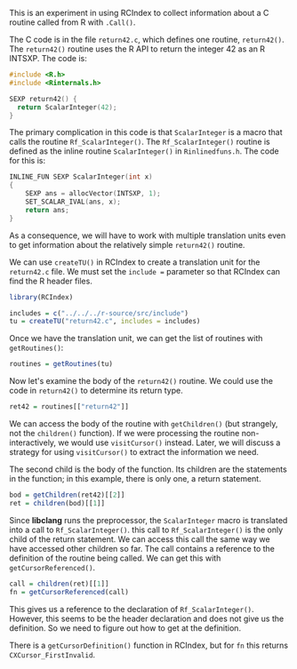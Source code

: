 
This is an experiment in using RCIndex to collect information about a C routine
called from R with `.Call()`.

The C code is in the file `return42.c`, which defines one routine,
`return42()`. The `return42()` routine uses the R API to return the integer 42
as an R INTSXP. The code is:

```c
#include <R.h>
#include <Rinternals.h>

SEXP return42() {
  return ScalarInteger(42);
}
```

The primary complication in this code is that `ScalarInteger` is a macro that
calls the routine `Rf_ScalarInteger()`. The `Rf_ScalarInteger()` routine is
defined as the inline routine `ScalarInteger()` in `Rinlinedfuns.h`. The code
for this is:

```c
INLINE_FUN SEXP ScalarInteger(int x)
{
    SEXP ans = allocVector(INTSXP, 1);
    SET_SCALAR_IVAL(ans, x);
    return ans;
}
```

As a consequence, we will have to work with multiple translation units even to
get information about the relatively simple `return42()` routine.

We can use `createTU()` in RCIndex to create a translation unit for the
`return42.c` file. We must set the `include =` parameter so that RCIndex can
find the R header files.

```r
library(RCIndex)

includes = c("../../../r-source/src/include")
tu = createTU("return42.c", includes = includes)
```

Once we have the translation unit, we can get the list of routines with
`getRoutines()`:

```r
routines = getRoutines(tu)
```

Now let's examine the body of the `return42()` routine. We could use the code
in `return42()` to determine its return type.

```r
ret42 = routines[["return42"]]
```

We can access the body of the routine with `getChildren()` (but strangely, not
the `children()` function). If we were processing the routine
non-interactively, we would use `visitCursor()` instead. Later, we will discuss
a strategy for using `visitCursor()` to extract the information we need.

The second child is the body of the function. Its children are the statements
in the function; in this example, there is only one, a return statement.

```r
bod = getChildren(ret42)[[2]]
ret = children(bod)[[1]]
```

Since __libclang__ runs the preprocessor, the `ScalarInteger` macro is
translated into a call to `Rf_ScalarInteger()`. this call to
`Rf_ScalarInteger()` is the only child of the return statement. We can access
this call the same way we have accessed other children so far. The call
contains a reference to the definition of the routine being called. We can get
this with `getCursorReferenced()`.

```r
call = children(ret)[[1]]
fn = getCursorReferenced(call)
```

This gives us a reference to the declaration of `Rf_ScalarInteger()`. However,
this seems to be the header declaration and does not give us the definition. So
we need to figure out how to get at the definition.

There is a `getCursorDefinition()` function in RCIndex, but for `fn` this
returns `CXCursor_FirstInvalid`.
